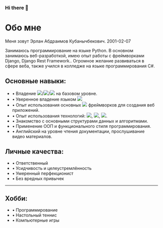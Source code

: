 ### Hi there 👋
<h1>Обо мне</h1>
<p>Меня зовут Эрлан Абдраимов Кубанычбекович. 2001-02-07</p>
<p>Занимаюсь программирование на языке Python. В основном занимаюсь веб-разработкой, имею опыт работы с фреймворками Django, Django Rest Framework.. Огромное желание развиваться в сфере веба, также учился в колледже на языке программирования C#.</p>


<h2>Основные навыки:</h2>
<ul>
  <li>• Владение <img src="https://img.shields.io/badge/HTML5-Black?style=for-the-badge&logo=HTML5&logoColor=White"/>/<img src="https://img.shields.io/badge/CSS3-Black?style=for-the-badge&logo=CSS3&logoColor=White"/>/<img src="https://img.shields.io/badge/SQL-Black?style=for-the-badge&logo=PostgreSQL&logoColor=White"/> на   базовом уровне.</li>
 <li>• Уверенное владение языком <img src="https://img.shields.io/badge/Python-Green?style=for-the-badge&logo=Python&logoColor=Black"/></li>
 <li>• Опыт использования основных  <img src="https://img.shields.io/badge/Python-Green?style=for-the-badge&logo=Python&logoColor=Black"/> фреймворков для создания веб приложений.</li>
 <li>• Опыт использования технологий:  <img src="https://img.shields.io/badge/Git-Green?style=for-the-badge&logo=Git&logoColor=Black"/>,  <img src="https://img.shields.io/badge/Django-Green?style=for-the-badge&logo=Django&logoColor=Black"/>,  <img src="https://img.shields.io/badge/DRF-Green?style=for-the-badge&logo=DRF&logoColor=Black"/>.</li>
 <li>• Знакомство с основными структурами данных и алгоритмами.</li>
 <li>• Применение ООП и функционального стиля программирования.</li>
 <li>• Английский на уровне чтения документации, прослушивание видео материалов.</li>
</ul>

<h2>Личные качества:</h2>
<ul>
  <li>• Ответственный</li>
  <li>• Усидчивость и целеустремлённость</li>
  <li>• Умеренный перфекционист</li>
  <li>• Без вредных привычек</li>
</ul>
<hr>
<h2>Хобби:</h2>
<ul>
 <li>• Программирование</li>
 <li>• Настольный теннис</li>
 <li>• Компьютерные игры</li>
</ul>

<!--
**erlankg0/erlankg0** is a ✨ _special_ ✨ repository because its `README.md` (this file) appears on your GitHub profile.

Here are some ideas to get you started:

- 🔭 I’m currently don't working on
- 🌱 I’m currently learning Django 
- 👯 I’m looking to collaborate on ...
- 🤔 I’m looking for help with ...
- 💬 Ask me about ...
- 📫 How to reach me: ...
- 😄 Pronouns: ...
- ⚡ Fun fact: ...
-->
